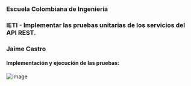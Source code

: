 ### Escuela Colombiana de Ingeniería

### IETI - Implementar las pruebas unitarias de los servicios del API REST.

### Jaime Castro

#### Implementación y ejecución de las pruebas: 

![image](https://user-images.githubusercontent.com/25957863/222503730-b41f15f3-4a64-4a30-af3d-d19460f8bb56.png)
